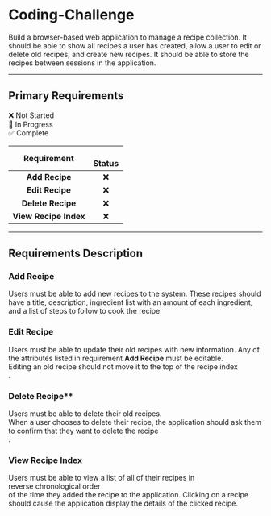 # Coding-Challenge
Build a browser-based web application to manage a recipe collection. It should be able to show all recipes a user has created, allow a user to edit or delete old recipes, and create new recipes. It should be able to store the recipes between sessions in the application.

----

## Primary Requirements

:x: Not Started    
:large_orange_diamond: In Progress    
:white_check_mark: Complete    


|              Requirement         |  <br>Status       | 
|:--------------------------------:|:-----------------:|
|**Add Recipe**                    | :x:               |
|**Edit Recipe**                   | :x:               |
|**Delete Recipe**                 | :x:               |
|**View Recipe Index**             | :x:               |
  
----

## Requirements Description

### Add Recipe
Users must be able to add new recipes to the system. These recipes should have a title, description, ingredient list with an amount of each ingredient, and a list of steps to follow to cook the recipe.

### Edit Recipe
Users must be able to update their old recipes with new information. Any of the attributes listed in requirement **Add Recipe** must be editable. <br>Editing an old recipe should not move it to the top of the recipe index</br>.

### Delete Recipe**
Users must be able to delete their old recipes. <br>When a user chooses to delete their recipe, the application should ask them to confirm that they want to delete the recipe</br>.

### View Recipe Index
Users must be able to view a list of all of their recipes in <br>reverse chronological order</br> of the time they added the recipe to the application. Clicking on a recipe should cause the application display the details of the clicked recipe.
